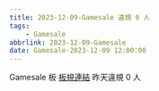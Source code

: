 ```yaml
---
title: 2023-12-09-Gamesale 違規 0 人
tags:
    - Gamesale
abbrlink: 2023-12-09-Gamesale
date: Gamesale-2023-12-09 12:00:00
---
```

Gamesale 板 [板規連結](https://www.ptt.cc/bbs/Gossiping/M.1637425085.A.07D.html)
昨天違規 0 人
